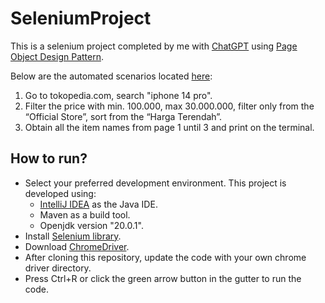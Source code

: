 # SeleniumProject

This is a selenium project completed by me with [ChatGPT](https://chat.openai.com/) using [Page Object Design Pattern](https://www.selenium.dev/documentation/test_practices/encouraged/page_object_models/).

Below are the automated scenarios located [here](src/main/java/Tests/TokopediaTest.java):

1) Go to tokopedia.com, search "iphone 14 pro".
2) Filter the price with min. 100.000, max 30.000.000, filter only from the “Official Store”, sort from the “Harga Terendah”.
3) Obtain all the item names from page 1 until 3 and print on the terminal. 

## How to run?
* Select your preferred development environment. This project is developed using:
  * [IntelliJ IDEA](https://www.jetbrains.com/idea/download/#section=mac) as the Java IDE. 
  * Maven as a build tool. 
  * Openjdk version "20.0.1".
* Install [Selenium library](https://www.selenium.dev/documentation/webdriver/getting_started/install_library/).
* Download [ChromeDriver](https://chromedriver.chromium.org/downloads).
* After cloning this repository, update the code with your own chrome driver directory. 
* Press Ctrl+R or click the green arrow button in the gutter to run the code.
